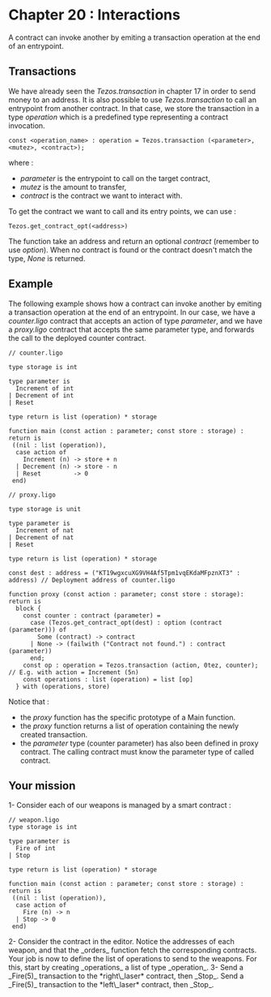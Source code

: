 # Chapter 20 : Interactions

<light />

<dialog character="alien">red alert the humans are here battle station surrender dirty humans or die we are the master of this universe and we will easily destroy you hahahaha</dialog>

A contract can invoke another by emiting a transaction operation at the end of an entrypoint.

## Transactions

We have already seen the _Tezos.transaction_ in chapter 17 in order to send money to an address. It is also possible to use _Tezos.transaction_ to call an entrypoint from another contract. In that case, we store the transaction in a type _operation_ which is a predefined type representing a contract invocation.

```
const <operation_name> : operation = Tezos.transaction (<parameter>, <mutez>, <contract>);
```

where :

- _parameter_ is the entrypoint to call on the target contract,
- _mutez_ is the amount to transfer,
- _contract_ is the contract we want to interact with.

To get the contract we want to call and its entry points, we can use :

```
Tezos.get_contract_opt(<address>)
```

The function take an address and return an optional _contract_ (remember to use _option_). When no contract is found or the contract doesn't match the type, _None_ is returned.

## Example

The following example shows how a contract can invoke another by emiting a transaction operation at the end of an entrypoint.
In our case, we have a _counter.ligo_ contract that accepts an action of type _parameter_, and we have a _proxy.ligo_ contract that accepts the same parameter type, and forwards the call to the deployed counter contract.

```
// counter.ligo

type storage is int

type parameter is
  Increment of int
| Decrement of int
| Reset

type return is list (operation) * storage

function main (const action : parameter; const store : storage) : return is
 ((nil : list (operation)),
  case action of
    Increment (n) -> store + n
  | Decrement (n) -> store - n
  | Reset         -> 0
 end)
```

```
// proxy.ligo

type storage is unit

type parameter is
  Increment of nat
| Decrement of nat
| Reset

type return is list (operation) * storage

const dest : address = ("KT19wgxcuXG9VH4Af5Tpm1vqEKdaMFpznXT3" : address) // Deployment address of counter.ligo

function proxy (const action : parameter; const store : storage): return is
  block {
    const counter : contract (parameter) =
      case (Tezos.get_contract_opt(dest) : option (contract (parameter))) of
        Some (contract) -> contract
      | None -> (failwith ("Contract not found.") : contract (parameter))
      end;
    const op : operation = Tezos.transaction (action, 0tez, counter); // E.g. with action = Increment (5n)
    const operations : list (operation) = list [op]
  } with (operations, store)
```

Notice that :

- the _proxy_ function has the specific prototype of a Main function.
- the _proxy_ function returns a list of operation containing the newly created transaction.
- the _parameter_ type (counter parameter) has also been defined in proxy contract. The calling contract must know the parameter type of called contract.

## Your mission

<!-- prettier-ignore -->1- Consider each of our weapons is managed by a smart contract  :

```
// weapon.ligo
type storage is int

type parameter is
  Fire of int
| Stop

type return is list (operation) * storage

function main (const action : parameter; const store : storage) : return is
 ((nil : list (operation)),
  case action of
    Fire (n) -> n
  | Stop -> 0
 end)
```

<!-- prettier-ignore -->2- Consider the contract in the editor. Notice the addresses of each weapon, and that the _orders_ function fetch the corresponding contracts. Your job is now to define the list of operations to send to the weapons. For this, start by creating _operations_ a list of type _operation_.

<!-- prettier-ignore -->3- Send a _Fire(5)_ transaction to the *right\_laser* contract, then _Stop_. Send a _Fire(5)_ transaction to the *left\_laser* contract, then _Stop_.
